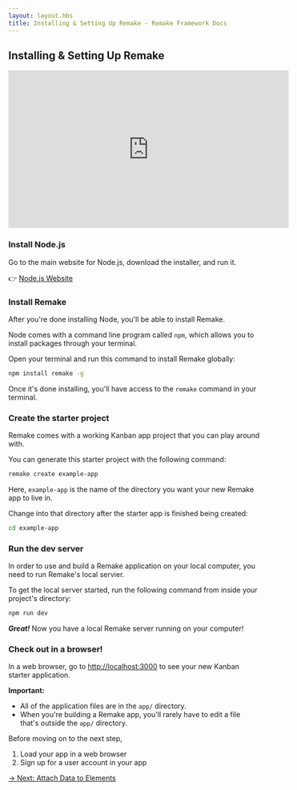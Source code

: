 ```yaml
---
layout: layout.hbs
title: Installing & Setting Up Remake - Remake Framework Docs
---
```


## Installing & Setting Up Remake

<iframe width="560" height="315" src="https://www.youtube-nocookie.com/embed/jvBXoTKRHWY" frameborder="0" allow="accelerometer; autoplay; encrypted-media; gyroscope; picture-in-picture" allowfullscreen></iframe>

### Install Node.js

Go to the main website for Node.js, download the installer, and run it.

👉 <a href="https://nodejs.org/en/">Node.js Website</a>

### Install Remake

After you're done installing Node, you'll be able to install Remake.

Node comes with a command line program called `npm`, which allows you to install packages through your terminal.

Open your terminal and run this command to install Remake globally:

```bash
npm install remake -g
```

Once it's done installing, you'll have access to the `remake` command in your terminal.

### Create the starter project

Remake comes with a working Kanban app project that you can play around with.

You can generate this starter project with the following command:

```bash
remake create example-app
```

Here, `example-app` is the name of the directory you want your new Remake app to live in.

Change into that directory after the starter app is finished being created:

```bash
cd example-app
```

### Run the dev server

In order to use and build a Remake application on your local computer, you need to run Remake's local servier.

To get the local server started, run the following command from inside your project's directory:

```bash
npm run dev
```

***Great!*** Now you have a local Remake server running on your computer!

### Check out in a browser!

In a web browser, go to [http://localhost:3000](http://localhost:3000) to see your new Kanban starter application.

**Important:** 
* All of the application files are in the `app/` directory. 
* When you're building a Remake app, you'll rarely have to edit a file that's outside the `app/` directory.

Before moving on to the next step, 
1. Load your app in a web browser 
2. Sign up for a user account in your app

<div class="spacer--8"></div>

<a class="slanted-link" href="/attach-data-to-elements/"><span>&rarr; Next: Attach Data to Elements</span></a>
















